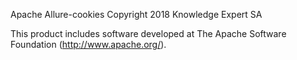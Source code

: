 Apache Allure-cookies
Copyright 2018 Knowledge Expert SA

This product includes software developed at
The Apache Software Foundation (http://www.apache.org/).
